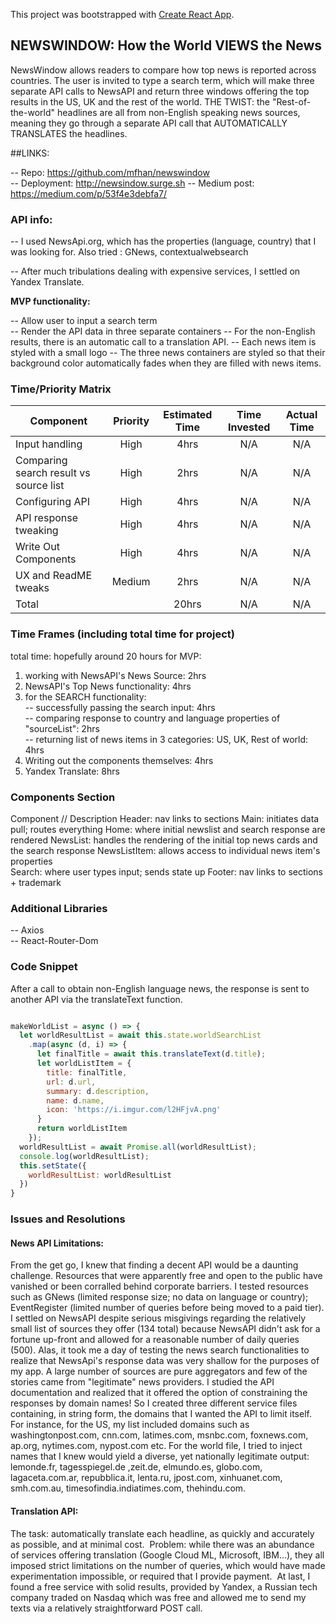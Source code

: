 This project was bootstrapped with [Create React App](https://github.com/facebook/create-react-app).

## NEWSWINDOW: How the World VIEWS the News

NewsWindow allows readers to compare how top news is reported across countries.
The user is invited to type a search term, which will make three separate API calls to NewsAPI and return three windows offering the top results in the US, UK and the rest of the world.
THE TWIST: the "Rest-of-the-world" headlines are all from non-English speaking news sources, meaning they go through a separate API call that AUTOMATICALLY TRANSLATES the headlines.


##LINKS:

-- Repo: https://github.com/mfhan/newswindow  
-- Deployment: http://newsindow.surge.sh
-- Medium post: https://medium.com/p/53f4e3debfa7/


### API info:
-- I used NewsApi.org, which has the properties (language, country) that I was looking for.
Also tried : GNews, contextualwebsearch

-- After much tribulations dealing with expensive services, I settled on Yandex Translate.


**MVP functionality:**  

-- Allow user to input a search term  
-- Render the API data in three separate containers
-- For the non-English results, there is an automatic call to a translation API.
-- Each news item is styled with a small logo
-- The three news containers are styled so that their background color automatically fades when they are filled with news items.


### Time/Priority Matrix

| Component | Priority | Estimated Time | Time Invested | Actual Time |
| --- | :---: |  :---: | :---: | :---: |
| Input handling | High | 4hrs| N/A | N/A |
| Comparing search result vs source list | High | 2hrs| N/A | N/A |
| Configuring API | High | 4hrs| N/A | N/A |
| API response tweaking | High | 4hrs| N/A | N/A |
| Write Out Components | High | 4hrs| N/A | N/A |
| UX and ReadME tweaks| Medium | 2hrs| N/A | N/A |
| Total |  | 20hrs| N/A | N/A |



### Time Frames (including total time for project)
total time: hopefully around 20 hours
for MVP:   
1. working with NewsAPI's News Source: 2hrs  
2. NewsAPI's Top News functionality: 4hrs  
3. for the SEARCH functionality:  
  -- successfully passing the search input: 4hrs  
  -- comparing response to country and language properties of "sourceList": 2hrs  
  -- returning list of news items in 3 categories: US, UK, Rest of world: 4hrs   
4. Writing out the components themselves: 4hrs
5. Yandex Translate: 8hrs  


### Components Section
Component	    //  Description
Header: nav links to sections
Main: initiates data pull; routes everything
Home: where initial newslist and search response are rendered
NewsList: handles the rendering of the initial top news cards and the search response
NewsListItem: allows access to individual news item's properties  
Search: where user types input; sends state up
Footer: nav links to sections + trademark

### Additional Libraries
-- Axios  
-- React-Router-Dom


### Code Snippet

After a call to obtain non-English language news, the response is sent to another API via the translateText function.

```js

makeWorldList = async () => {
  let worldResultList = await this.state.worldSearchList
    .map(async (d, i) => {
      let finalTitle = await this.translateText(d.title);
      let worldListItem = {
        title: finalTitle,
        url: d.url,
        summary: d.description,
        name: d.name,
        icon: 'https://i.imgur.com/l2HFjvA.png'
      }
      return worldListItem
    });
  worldResultList = await Promise.all(worldResultList);
  console.log(worldResultList);
  this.setState({
    worldResultList: worldResultList
  })
}

```

### Issues and Resolutions


#### News API Limitations:

From the get go, I knew that finding a decent API would be a daunting challenge. Resources that were apparently free and open to the public have vanished or been corralled behind corporate barriers.
I tested resources such as GNews (limited response size; no data on language or country); EventRegister (limited number of queries before being moved to a paid tier).
I settled on NewsAPI despite serious misgivings regarding the relatively small list of sources they offer (134 total) because NewsAPI didn't ask for a fortune up-front and allowed for a reasonable number of daily queries (500).
Alas, it took me a day of testing the news search functionalities to realize that NewsApi's response data was very shallow for the purposes of my app. A large number of sources are pure aggregators and few of the stories came from "legitimate" news providers.
I studied the API documentation and realized that it offered the option of constraining the responses by domain names! So I created three different service files containing, in string form, the domains that I wanted the API to limit itself. For instance, for the US, my list included domains such as washingtonpost.com, cnn.com, latimes.com, msnbc.com, foxnews.com, ap.org, nytimes.com, nypost.com etc. For the world file, I tried to inject names that I knew would yield a diverse, yet nationally legitimate output: lemonde.fr, tagesspiegel.de ,zeit.de, elmundo.es, globo.com, lagaceta.com.ar, repubblica.it, lenta.ru, jpost.com, xinhuanet.com, smh.com.au, timesofindia.indiatimes.com, thehindu.com.

#### Translation API:

The task: automatically translate each headline, as quickly and accurately as possible, and at minimal cost. 
Problem: while there was an abundance of services offering translation (Google Cloud ML, Microsoft, IBM…), they all imposed strict limitations on the number of queries, which would have made experimentation impossible, or required that I provide payment. 
At last, I found a free service with solid results, provided by Yandex, a Russian tech company traded on Nasdaq which was free and allowed me to send my texts via a relatively straightforward POST call.
